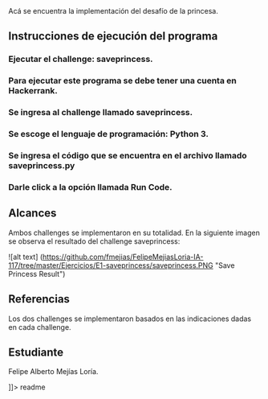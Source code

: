 ﻿<snippet>
  <content><![CDATA[
# Tarea2-Challenges Hackerrank: Implementación de los dos ejercicios de la página de Hackerrank.

Acá se encuentra la implementación del desafío de la princesa.

## Instrucciones de ejecución del programa

### Ejecutar el challenge: saveprincess.
### Para ejecutar este programa se debe tener una cuenta en Hackerrank.
### Se ingresa al challenge llamado saveprincess.
### Se escoge el lenguaje de programación: Python 3.
### Se ingresa el código que se encuentra en el archivo llamado saveprincess.py
### Darle click a la opción llamada Run Code.


## Alcances

Ambos challenges se implementaron en su totalidad. En la siguiente imagen se observa el resultado del challenge saveprincess:

![alt text] (https://github.com/fmejias/FelipeMejiasLoria-IA-117/tree/master/Ejercicios/E1-saveprincess/saveprincess.PNG "Save Princess Result")

## Referencias

Los dos challenges se implementaron basados en las indicaciones dadas en cada challenge. 


## Estudiante

Felipe Alberto Mejías Loría.

]]></content>
  <tabTrigger>readme</tabTrigger>
</snippet>